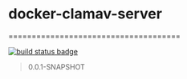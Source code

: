 # docker-clamav-server
=====================================

[![build status badge](https://img.shields.io/travis/djantaio/docker-clamav-server/master.svg)](https://travis-ci.org/djantaio/docker-clamav-server/branches)

> 0.0.1-SNAPSHOT
